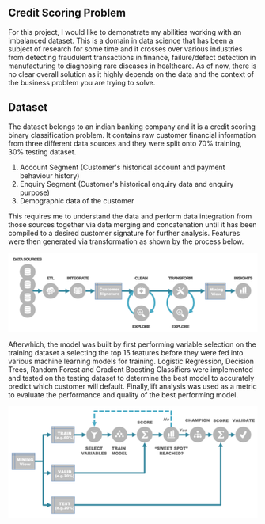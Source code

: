 ## Credit Scoring Problem
For this project, I would like to demonstrate my abilities working with an imbalanced dataset. This is a domain in data science that has been a subject of research for some time and it crosses over various industries from detecting fraudulent transactions in finance, failure/defect detection in manufacturing to diagnosing rare diseases in healthcare. As of now, there is no clear overall solution as it highly depends on the data and the context of the business problem you are trying to solve.

## Dataset
The dataset belongs to an indian banking company and it is a credit scoring binary classification problem. It contains raw customer financial information from three different data sources and they were split onto 70% training, 30% testing dataset.

1. Account Segment (Customer's historical account and payment behaviour history)
2. Enquiry Segment (Customer's historical enquiry data and enquiry purpose)
3. Demographic data of the customer

This requires me to understand the data and perform data integration from those sources together via data merging and concatenation until it has been compiled to a desired customer signature for further analysis. Features were then generated via transformation as shown by the process below.

![image](img/data_process.svg)

Afterwhich, the model was built by first performing variable selection on the training dataset a selecting the top 15 features before they were fed into various machine learning models for training. Logistic Regression, Decision Trees, Random Forest and Gradient Boosting Classifiers were implemented and tested on the testing dataset to determine the best model to accurately predict which customer will default. Finally,lift analysis was used as a metric to evaluate the performance and quality of the best performing model.

![image](img/variable.svg)
